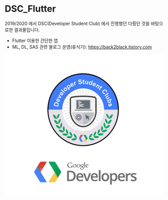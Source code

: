 # DSC_Flutter

2019/2020 에서 DSC(Developer Student Club) 에서 진행했던  다뤘던 것을 바탕으로한 결과물입니다.
- Flutter 이용한 간단한 앱 
- ML, DL, SAS 관련 블로그 운영(휴식기): https://back2black.tistory.com
<div align="center">
  <img src='img/dsc.png' />
</div>

